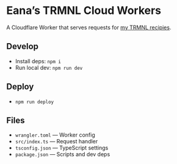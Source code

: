 # Eana’s TRMNL Cloud Workers

A Cloudflare Worker that serves requests for [my TRMNL recipies](https://github.com/blueset/trmnl-recipes).

## Develop

- Install deps: `npm i`
- Run local dev: `npm run dev`

## Deploy

- `npm run deploy`

## Files

- `wrangler.toml` — Worker config
- `src/index.ts` — Request handler
- `tsconfig.json` — TypeScript settings
- `package.json` — Scripts and dev deps
